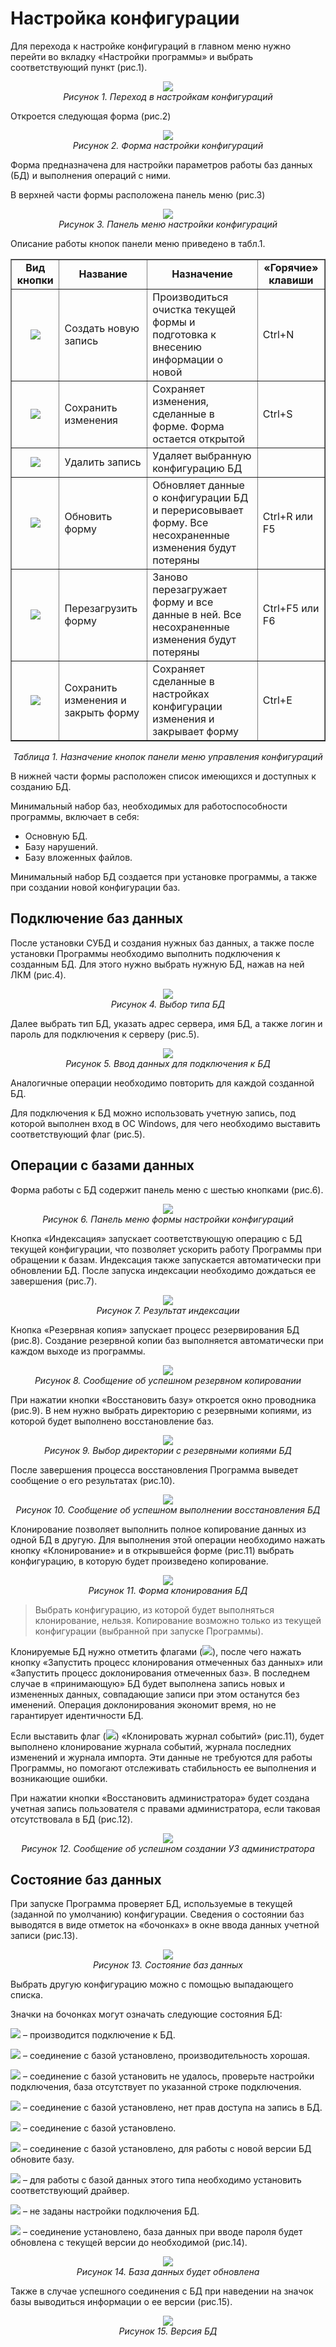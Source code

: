 # Настройка конфигурации

Для перехода к настройке конфигураций в главном меню нужно перейти во вкладку «Настройки программы» и выбрать соответствующий пункт (рис.1).

<p align="center">
<img src="images/08_config_01.png"><br>
<i>Рисунок 1. Переход в настройкам конфигураций</i>
</p>

Откроется следующая форма (рис.2)

<p align="center">
<img src="images/08_config_02.png"><br>
<i>Рисунок 2. Форма настройки конфигураций</i>
</p>
 
Форма предназначена для настройки параметров работы баз данных (БД) и выполнения операций с ними.

В верхней части формы расположена панель меню (рис.3)

<p align="center">
<img src="images/08_config_03.png"><br>
<i>Рисунок 3. Панель меню настройки конфигураций</i>
</p>

Описание работы кнопок панели меню приведено в табл.1.

<table border="1">
<tr>
    <td align="center"><b>Вид кнопки</b></td>
    <td align="center"><b>Название</b></td>
    <td align="center"><b>Назначение</b></td>
    <td align="center"><b>«Горячие» клавиши</b></td>
</tr>
<tr>
    <td align="center"><img src="images/buttons/button_13.png"></td>
    <td>Создать новую запись</td>
    <td>Производиться очистка текущей формы и подготовка к внесению информации о новой</td>
    <td>Ctrl+N</td>
</tr>
<tr>
    <td align="center"><img src="images/buttons/button_01.png"></td>
    <td>Сохранить изменения</td>
    <td>Сохраняет изменения, сделанные в форме. Форма остается открытой</td>
    <td>Ctrl+S</td>
</tr>
<tr>
    <td align="center"><img src="images/buttons/button_14.png"></td>
    <td>Удалить запись</td>
    <td>Удаляет выбранную конфигурацию БД</td>
    <td></td>
</tr>
<tr>
    <td align="center"><img src="images/buttons/button_02.png"></td>
    <td>Обновить форму</td>
    <td>Обновляет данные о конфигурации БД и перерисовывает форму. Все несохраненные изменения будут потеряны</td>
    <td>Ctrl+R или F5</td>
</tr>
<tr>
    <td align="center"><img src="images/buttons/button_03.png"></td>
    <td>Перезагрузить форму</td>
    <td>Заново перезагружает форму и все данные в ней. Все несохраненные изменения будут потеряны</td>
    <td>Ctrl+F5 или F6</td>
</tr>
<tr>
    <td align="center"><img src="images/buttons/button_04.png"></td>
    <td>Сохранить изменения и закрыть форму</td>
    <td>Сохраняет сделанные в настройках конфигурации изменения и закрывает форму</td>
    <td>Ctrl+E</td>
</tr>
</table>

<p align="center"><i>Таблица 1. Назначение кнопок панели меню управления конфигураций</i></p>

В нижней части формы расположен список имеющихся и доступных к созданию БД.

Минимальный набор баз, необходимых для работоспособности программы, включает в себя:

- Основную БД.
- Базу нарушений.
- Базу вложенных файлов.
  
Минимальный набор БД создается при установке программы, а также при создании новой конфигурации баз.

## Подключение баз данных

После установки СУБД и создания нужных баз данных, а также после установки Программы необходимо выполнить подключения к созданным БД. Для этого нужно выбрать нужную БД, нажав на ней ЛКМ (рис.4).

<p align="center">
<img src="images/08_config_04.png"><br>
<i>Рисунок 4. Выбор типа БД</i>
</p>

Далее выбрать тип БД, указать адрес сервера, имя БД, а также логин и пароль для подключения к серверу (рис.5). 

<p align="center">
<img src="images/08_config_05.png"><br>
<i>Рисунок 5. Ввод данных для подключения к БД</i>
</p>

Аналогичные операции необходимо повторить для каждой созданной БД.

Для подключения к БД можно использовать учетную запись, под которой выполнен вход в ОС Windows, для чего необходимо выставить соответствующий флаг (рис.5).

## Операции с базами данных

Форма работы с БД содержит панель меню с шестью кнопками (рис.6).

<p align="center">
<img src="images/08_config_06.png"><br>
<i>Рисунок 6. Панель меню формы настройки конфигураций</i>
</p>
 
Кнопка «Индексация» запускает соответствующую операцию с БД текущей конфигурации, что позволяет ускорить работу Программы при обращении к базам. Индексация также запускается автоматически при обновлении БД. После запуска индексации необходимо дождаться ее завершения (рис.7).

<p align="center">
<img src="images/08_config_08.png"><br>
<i>Рисунок 7. Результат индексации</i>
</p>

Кнопка «Резервная копия» запускает процесс резервирования БД (рис.8). Создание резервной копии баз выполняется автоматически при каждом выходе из программы.

<p align="center">
<img src="images/08_config_09.png"><br>
<i>Рисунок 8. Сообщение об успешном резервном копировании</i>
</p>
 
При нажатии кнопки «Восстановить базу» откроется окно проводника (рис.9). В нем нужно выбрать директорию с резервными копиями, из которой будет выполнено восстановление баз. 

<p align="center">
<img src="images/08_config_10.png"><br>
<i>Рисунок 9. Выбор директории с резервными копиями БД</i>
</p>

После завершения процесса восстановления Программа выведет сообщение о его результатах (рис.10).

<p align="center">
<img src="images/08_config_11.png"><br>
<i>Рисунок 10. Сообщение об успешном выполнении восстановления БД</i>
</p>
 
Клонирование позволяет выполнить полное копирование данных из одной БД в другую. Для выполнения этой операции необходимо нажать кнопку «Клонирование» и в открывшейся форме (рис.11) выбрать конфигурацию, в которую будет произведено копирование.

<p align="center">
<img src="images/08_config_12.png"><br>
<i>Рисунок 11. Форма клонирования БД</i>
</p>

>Выбрать конфигурацию, из которой будет выполняться клонирование, нельзя. Копирование возможно только из текущей конфигурации (выбранной при запуске Программы).

Клонируемые БД нужно отметить флагами (![](images/buttons/flagon.png)), после чего нажать кнопку «Запустить процесс клонирования отмеченных баз данных» или «Запустить процесс доклонирования отмеченных баз». В последнем случае в «принимающую» БД будет выполнена запись новых и измененных данных, совпадающие записи при этом останутся без именений. Операция доклонирования экономит время, но не гарантирует идентичности БД.

Если выставить флаг (![](images/buttons/flagon.png)) «Клонировать журнал событий» (рис.11), будет выполнено клонирование журнала событий, журнала последних изменений и журнала импорта. Эти данные не требуются для работы Программы, но помогают отслеживать стабильность ее выполнения и возникающие ошибки.

При нажатии кнопки «Восстановить администратора» будет создана учетная запись пользователя с правами администратора, если таковая отсутствовала в БД (рис.12).

<p align="center">
<img src="images/08_config_13.png"><br>
<i>Рисунок 12. Сообщение об успешном создании УЗ администратора</i>
</p>

## Состояние баз данных

При запуске Программа проверяет БД, используемые в текущей (заданной по умолчанию) конфигурации. Сведения о состоянии баз выводятся в виде отметок на «бочонках» в окне ввода данных учетной записи (рис.13).

<p align="center">
<img src="images/08_config_14.png"><br>
<i>Рисунок 13. Состояние баз данных</i>
</p>
 
Выбрать другую конфигурацию можно с помощью выпадающего списка.

Значки на бочонках могут означать следующие состояния БД:

![](images/08_config_15.png) – производится подключение к БД.

![](images/08_config_16.png) – соединение с базой установлено, производительность хорошая.

![](images/08_config_17.png) – соединение с базой установить не удалось, проверьте настройки подключения, база отсутствует по указанной строке подключения.

![](images/08_config_18.png) – соединение с базой установлено, нет прав доступа на запись в БД.

![](images/08_config_19.png) – соединение с базой установлено.

![](images/08_config_20.png) – соединение с базой установлено, для работы с новой версии БД обновите базу.

![](images/08_config_21.png) – для работы с базой данных этого типа необходимо установить соответствующий драйвер.

![](images/08_config_22.png) – не заданы настройки подключения БД.

![](images/08_config_23.png) – соединение установлено, база данных при вводе пароля будет обновлена с текущей версии до необходимой (рис.14).

<p align="center">
<img src="images/08_config_24.png"><br>
<i>Рисунок 14. База данных будет обновлена</i>
</p>

Также в случае успешного соединения с БД при наведении на значок базы выводиться информации о ее версии (рис.15).

<p align="center">
<img src="images/08_config_25.png"><br>
<i>Рисунок 15. Версия БД</i>
</p>